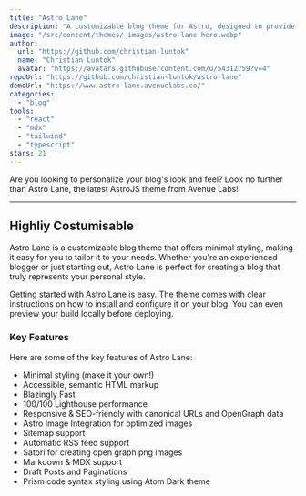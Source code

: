```yaml
---
title: "Astro Lane"
description: "A customizable blog theme for Astro, designed to provide a personalized touch to your site with ease."
image: "/src/content/themes/_images/astro-lane-hero.webp"
author:
  url: "https://github.com/christian-luntok"
  name: "Christian Luntok"
  avatar: "https://avatars.githubusercontent.com/u/54312759?v=4"
repoUrl: "https://github.com/christian-luntok/astro-lane"
demoUrl: "https://www.astro-lane.avenuelabs.co/"
categories:
  - "blog"
tools:
  - "react"
  - "mdx"
  - "tailwind"
  - "typescript"
stars: 21
---
```


<p>
  Are you looking to personalize your blog's look and feel? Look no further than Astro Lane, the
  latest AstroJS theme from Avenue Labs!
</p>
<hr />
<h2>Highliy Costumisable</h2>
<p>
  Astro Lane is a customizable blog theme that offers minimal styling, making it easy for you to
  tailor it to your needs. Whether you're an experienced blogger or just starting out, Astro Lane is
  perfect for creating a blog that truly represents your personal style.
</p>
<p>
  Getting started with Astro Lane is easy. The theme comes with clear instructions on how to install
  and configure it on your blog. You can even preview your build locally before deploying.
</p>
<h3>Key Features</h3>
<p>Here are some of the key features of Astro Lane:</p>
<ul>
  <li>Minimal styling (make it your own!)</li>
  <li>Accessible, semantic HTML markup</li>
  <li>Blazingly Fast</li>
  <li>100/100 Lighthouse performance</li>
  <li>Responsive &amp; SEO-friendly with canonical URLs and OpenGraph data</li>
  <li>Astro Image Integration for optimized images</em>
  </li>
  <li>Sitemap support</li>
  <li>Automatic RSS feed support
  </li>
  <li>
    Satori for creating open graph png images
  </li>
  <li>Markdown &amp; MDX support</li>
  <li>Draft Posts and Paginations</li>
  <li>Prism code syntax styling using Atom Dark theme</li>
</ul>
